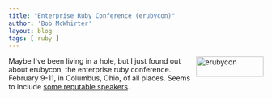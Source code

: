 ```yaml
---
title: "Enterprise Ruby Conference (erubycon)"
author: 'Bob McWhirter'
layout: blog
tags: [ ruby ]
---
```

<a href="http://erubycon.com/">
  <img width="133" height="40" align="right" alt="erubycon" id="image119" title="erubycon" src="/blog/assets/Picture%203.png"/>
</a>Maybe I've been living in a hole, but I just found out about erubycon, the enterprise ruby conference.  February 9-11, in Columbus, Ohio, of all places.  Seems to include <a href="http://erubycon.com/speakers">some reputable speakers</a>.
